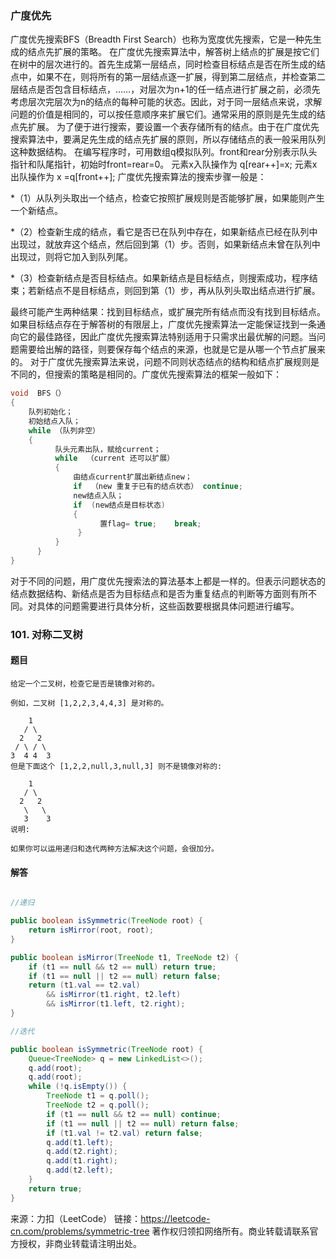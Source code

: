 ### 广度优先
广度优先搜索BFS（Breadth First Search）也称为宽度优先搜索，它是一种先生成的结点先扩展的策略。
在广度优先搜索算法中，解答树上结点的扩展是按它们在树中的层次进行的。首先生成第一层结点，同时检查目标结点是否在所生成的结点中，如果不在，则将所有的第一层结点逐一扩展，得到第二层结点，并检查第二层结点是否包含目标结点，……，对层次为n+1的任一结点进行扩展之前，必须先考虑层次完层次为n的结点的每种可能的状态。因此，对于同一层结点来说，求解问题的价值是相同的，可以按任意顺序来扩展它们。通常采用的原则是先生成的结点先扩展。
为了便于进行搜索，要设置一个表存储所有的结点。由于在广度优先搜索算法中，要满足先生成的结点先扩展的原则，所以存储结点的表一般采用队列这种数据结构。
在编写程序时，可用数组q模拟队列。front和rear分别表示队头指针和队尾指针，初始时front=rear=0。
元素x入队操作为  q[rear++]=x;
元素x出队操作为  x =q[front++];
广度优先搜索算法的搜索步骤一般是：

*（1）从队列头取出一个结点，检查它按照扩展规则是否能够扩展，如果能则产生一个新结点。

*（2）检查新生成的结点，看它是否已在队列中存在，如果新结点已经在队列中出现过，就放弃这个结点，然后回到第（1）步。否则，如果新结点未曾在队列中出现过，则将它加入到队列尾。

*（3）检查新结点是否目标结点。如果新结点是目标结点，则搜索成功，程序结束；若新结点不是目标结点，则回到第（1）步，再从队列头取出结点进行扩展。

最终可能产生两种结果：找到目标结点，或扩展完所有结点而没有找到目标结点。
如果目标结点存在于解答树的有限层上，广度优先搜索算法一定能保证找到一条通向它的最佳路径，因此广度优先搜索算法特别适用于只需求出最优解的问题。当问题需要给出解的路径，则要保存每个结点的来源，也就是它是从哪一个节点扩展来的。
对于广度优先搜索算法来说，问题不同则状态结点的结构和结点扩展规则是不同的，但搜索的策略是相同的。广度优先搜索算法的框架一般如下：

```java
void  BFS（）
{
    队列初始化；
    初始结点入队；
    while （队列非空）
    {  
          队头元素出队，赋给current；
          while  （current 还可以扩展）
          {
              由结点current扩展出新结点new；
              if  （new 重复于已有的结点状态） continue;
              new结点入队；
              if  (new结点是目标状态)
              {
                    置flag= true;    break; 
               }
          }
      }
}
```

对于不同的问题，用广度优先搜索法的算法基本上都是一样的。但表示问题状态的结点数据结构、新结点是否为目标结点和是否为重复结点的判断等方面则有所不同。对具体的问题需要进行具体分析，这些函数要根据具体问题进行编写。

### 101. 对称二叉树
#### 题目
    给定一个二叉树，检查它是否是镜像对称的。
    
    例如，二叉树 [1,2,2,3,4,4,3] 是对称的。
    
        1
       / \
      2   2
     / \ / \
    3  4 4  3
    但是下面这个 [1,2,2,null,3,null,3] 则不是镜像对称的:
    
        1
       / \
      2   2
       \   \
       3    3
    说明:
    
    如果你可以运用递归和迭代两种方法解决这个问题，会很加分。
#### 解答
```java

//递归

public boolean isSymmetric(TreeNode root) {
    return isMirror(root, root);
}

public boolean isMirror(TreeNode t1, TreeNode t2) {
    if (t1 == null && t2 == null) return true;
    if (t1 == null || t2 == null) return false;
    return (t1.val == t2.val)
        && isMirror(t1.right, t2.left)
        && isMirror(t1.left, t2.right);
}

//迭代

public boolean isSymmetric(TreeNode root) {
    Queue<TreeNode> q = new LinkedList<>();
    q.add(root);
    q.add(root);
    while (!q.isEmpty()) {
        TreeNode t1 = q.poll();
        TreeNode t2 = q.poll();
        if (t1 == null && t2 == null) continue;
        if (t1 == null || t2 == null) return false;
        if (t1.val != t2.val) return false;
        q.add(t1.left);
        q.add(t2.right);
        q.add(t1.right);
        q.add(t2.left);
    }
    return true;
}

```
来源：力扣（LeetCode）
链接：https://leetcode-cn.com/problems/symmetric-tree
著作权归领扣网络所有。商业转载请联系官方授权，非商业转载请注明出处。